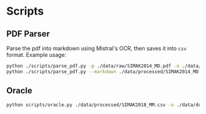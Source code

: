 # Scripts

## PDF Parser

Parse the pdf into markdown using Mistral's OCR, then saves it into `csv` format. Example usage:

```bash
python ./scripts/parse_pdf.py -p ./data/raw/SIMAK2014_MD.pdf -o ./data/processed/SIMAK2014_MD.md --format md
python ./scripts/parse_pdf.py --markdown ./data/processed/SIMAK2014_MD.md --format csv
```

## Oracle

```bash
python scripts/oracle.py ./data/processed/SIMAK2018_MM.csv -o ./data/done/SIMAK2018_MM.csv
```